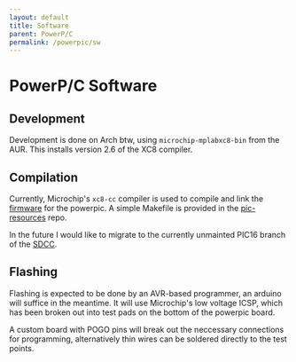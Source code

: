 ```yaml
---
layout: default
title: Software
parent: PowerP/C
permalink: /powerpic/sw
---
```


# PowerP/C Software

## Development

Development is done on Arch btw, using `microchip-mplabxc8-bin` from the AUR. This installs version 2.6 of the XC8 compiler.


## Compilation

Currently, Microchip's `xc8-cc` compiler is used to compile and link the [firmware](/powerpic/fw) for the powerpic. A simple Makefile is provided in the [pic-resources](https://github.com/Rex--/pic-resources) repo.

In the future I would like to migrate to the currently unmainted PIC16 branch of the [SDCC](http://sdcc.sourceforge.net).

## Flashing

Flashing is expected to be done by an AVR-based programmer, an arduino will suffice in the meantime. It will use Microchip's low voltage ICSP, which has been broken out into test pads on the bottom of the powerpic board.

A custom board with POGO pins will break out the neccessary connections for programming, alternatively thin wires can be soldered directly to the test points.